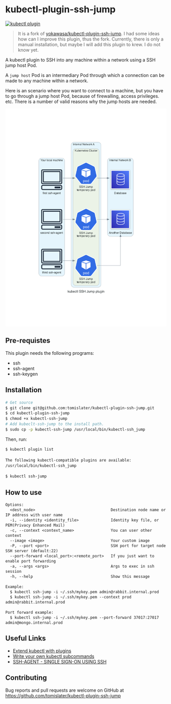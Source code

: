 # kubectl-plugin-ssh-jump

[![kubectl plugin](https://img.shields.io/badge/kubectl-plugin-blue.svg)](https://github.com/topics/kubectl-plugin)

> It is a fork of [yokawasa/kubectl-plugin-ssh-jump](https://github.com/yokawasa/kubectl-plugin-ssh-jump). I had some ideas how can I improve this plugin, thus the fork. Currently, there is only a manual installation, but maybe I will add this plugin to krew. I do not know yet.

A kubectl plugin to SSH into any machine within a network using a SSH jump host Pod.

A `jump host` Pod is an intermediary Pod through which a connection can be made to any machine within a network.

Here is an scenario where you want to connect to a machine, but you have to go through a jump host Pod, because of firewalling, access privileges. etc. There is a number of valid reasons why the jump hosts are needed.

![](assets/kubectl_ssh_jump_plugin.png)

## Pre-requistes
This plugin needs the following programs:
* ssh
* ssh-agent
* ssh-keygen

## Installation

```sh
# Get source
$ git clone git@github.com:tomislater/kubectl-plugin-ssh-jump.git
$ cd kubectl-plugin-ssh-jump
$ chmod +x kubectl-ssh-jump
# Add kubeclt-ssh-jump to the install path.
$ sudo cp -p kubectl-ssh-jump /usr/local/bin/kubectl-ssh_jump
```

Then, run:
```sh
$ kubectl plugin list

The following kubectl-compatible plugins are available:
/usr/local/bin/kubectl-ssh_jump

$ kubectl ssh-jump
```

## How to use

```TXT
Options:
  <dest_node>                                 Destination node name or IP address with user name
  -i, --identity <identity_file>              Identity key file, or PEM(Privacy Enhanced Mail)
  -c, --context <context_name>                You can user other context
  --image <image>                             Your custom image
  -P, --port <port>                           SSH port for target node SSH server (default:22)
  --port-forward <local_port>:<remote_port>   If you just want to enable port forwarding
  -a, --args <args>                           Args to exec in ssh session
  -h, --help                                  Show this message

Example:
  $ kubectl ssh-jump -i ~/.ssh/mykey.pem admin@rabbit.internal.prod
  $ kubectl ssh-jump -i ~/.ssh/mykey.pem --context prod admin@rabbit.internal.prod

Port forward example:
  $ kubectl ssh-jump -i ~/.ssh/mykey.pem --port-forward 37017:27017 admin@mongo.internal.prod
```

## Useful Links

- [Extend kubectl with plugins](https://kubernetes.io/docs/tasks/extend-kubectl/kubectl-plugins/)
- [Write your own kubectl subcommands](https://ahmet.im/blog/kubectl-plugins/)
- [SSH-AGENT - SINGLE SIGN-ON USING SSH](https://www.ssh.com/ssh/agent)

## Contributing

Bug reports and pull requests are welcome on GitHub at https://github.com/tomislater/kubectl-plugin-ssh-jump

